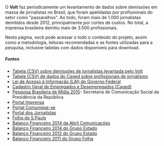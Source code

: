 O **Volt** faz periodicamente um levantamento de dados sobre demissões em massa de jornalistas no Brasil, que foram apelidadas por profissionais do setor como "passaralhos". Ao todo, foram mais de 1.000 jornalistas demitidos desde 2012, principalmente por cortes de custos. No total, a imprensa brasileira demitiu mais de 3.500 profissionais.

Nesta página, você pode acessar o todo o conteúdo do projeto, assim como a metodologia, leituras recomendadas e as fontes utilizadas para a pesquisa, inclusive tabelas com dados disponíveis para download.

 <h5>Fontes</h5>
        <ul>
            <li><a href="https://docs.google.com/spreadsheets/d/12TIuxaVN-_nAE6ZrX2lveuIDdx9Xr4zKddV9KAJqAxY/edit?usp=sharing" target="_blank">Tabela (CSV) sobre demissões de jornalistas levantada pelo Volt</a></li>
            <li><a href="https://docs.google.com/spreadsheets/d/1cIOtA5xzsg5nq6FsAUPGb_-r-JLvefbtzihAz2x0i0o/edit?usp=sharing" target="_blank">Tabela (CSV) de dados do Caged sobre profissionais de jornalismo</a></li>
            <li><a href="http://www.acessoainformacao.gov.br" target="_blank">Lei de Acesso à Informação (LAI) do Governo Federal</a></li>
            <li><a href="http://portal.mte.gov.br/caged/cadastro-geral-de-empregados-e-desempregados-caged.htm" target="_blank">Cadastro Geral de Empregados e Desempregados (Caged)</a></li>
            <li><a href="http://www.secom.gov.br/atuacao/pesquisa/lista-de-pesquisas-quantitativas-e-qualitativas-de-contratos-atuais/pesquisa-brasileira-de-midia-pbm-2015.pdf" target="_blank">Pesquisa Brasileira de Mídia 2015</a>- Secretaria de Comunicação Social da Presidência da República </li>
            <li><a href="http://www.portalimprensa.com.br/" target="_blank">Portal Imprensa</a></li>
            <li><a href="http://portal.comunique-se.com.br/" target="_blank">Portal Comunique-se</a></li>
            <li><a href="http://www.portaldosjornalistas.com.br/" target="_blank">Portal dos Jornalistas</a></li>
            <li><a href="http://www.folha.uol.com.br/" target="_blank">Folha de S.Paulo</a></li>
            <li><a href="http://grupoabril1.abrilm.com.br/ABRILCOMUNICA114.DEZ.pdf" target="_blank">Balanço Financeiro 2014 da Abril Comunicações</a></li>
            <li><a href="http://www.estadao.com.br/relatorio-da-administracao/DF%20Dez14%20Combinado%20com%20parecer.pdf" target="_blank">Balanço Financeiro 2014 do Grupo Estado</a></li>
            <li><a href="http://www.estadao.com.br/relatorio-da-administracao/DF%20Dez11%20SA%20consolidado%20com%20parecer.pdf" target="_blank">Balanço Financeiro 2012 do Grupo Estado</a></li>
            <li><a href="http://www1.folha.uol.com.br/folha90anos/877734-grupo-folha-triplica-faturamento-em-dez-anos-e-consolida-lideranca.shtml" target="_blank">Balanço Financeiro 2011 do Grupo Folha</a></li>
